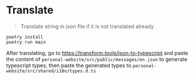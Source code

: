 # Translate

> Translate string in json file if it is not translated already

```
poetry install
poetry run main
```

After translating, go to https://transform.tools/json-to-typescript and paste the content of `personal-website/src/public/messages/en.json` to generate typescript types, then paste the generated types to `personal-website/src/shared/i18n/types.d.ts`
